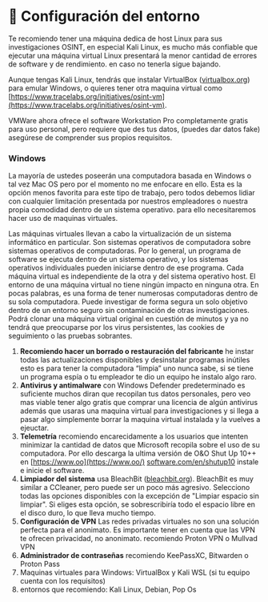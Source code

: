 # 🔩 Configuración del entorno

Te recomiendo tener una máquina dedica de host Linux para sus investigaciones OSINT, en especial Kali Linux, es mucho más confiable que ejecutar una máquina virtual Linux presentará la menor cantidad de errores de software y de rendimiento. en caso no tenerla sigue bajando.

Aunque tengas Kali Linux, tendrás que instalar VirtualBox ([virtualbox.org](http://virtualbox.org/)) para emular Windows, o quieres tener otra maquina virtual como [https://www.tracelabs.org/initiatives/osint-vm](https://www.tracelabs.org/initiatives/osint-vm).

VMWare ahora ofrece el software Workstation Pro completamente gratis para uso personal, pero requiere que des tus datos, (puedes dar datos fake) asegúrese de comprender sus propios requisitos.

### Windows

La mayoría de ustedes poseerán una computadora basada en Windows o tal vez Mac OS pero por el momento no me enfocare en ello. Esta es la opción menos favorita para este tipo de trabajo, pero todos debemos lidiar con cualquier limitación presentada por nuestros empleadores o nuestra propia comodidad dentro de un sistema operativo. para ello necesitaremos hacer uso de maquinas virtuales.

Las máquinas virtuales llevan a cabo la virtualización de un sistema informático en particular. Son sistemas operativos de computadora sobre sistemas operativos de computadoras. Por lo general, un programa de software se ejecuta dentro de un sistema operativo, y los sistemas operativos individuales pueden iniciarse dentro de ese programa. Cada máquina virtual es independiente de la otra y del sistema operativo host. El entorno de una máquina virtual no tiene ningún impacto en ninguna otra. En pocas palabras, es una forma de tener numerosas computadoras dentro de su sola computadora. Puede investigar de forma segura un solo objetivo dentro de un entorno seguro sin contaminación de otras investigaciones. Podrá clonar una máquina virtual original en cuestión de minutos y ya no tendrá que preocuparse por los virus persistentes, las cookies de seguimiento o las pruebas sobrantes.

1. **Recomiendo hacer un borrado o restauración del fabricante** he instar todas las actualizaciones disponibles y desinstalar programas inútiles esto es para tener la computadora “limpia” uno nunca sabe, si se tiene un programa espía o tu empleador te dio un equipo he instalo algo raro.
2. **Antivirus y antimalware** con Windows Defender predeterminado es suficiente muchos diran que recopilan tus datos personales, pero veo mas viable tener algo gratis que comprar una licencia de algún antivirus además que usaras una maquina virtual para investigaciones y si llega a pasar algo simplemente borrar la maquina virtual instalada y la vuelves a ejeuctar.
3. **Telemetría** recomiendo encarecidamente a los usuarios que intenten minimizar la cantidad de datos que Microsoft recopila sobre el uso de su computadora. Por ello descarga la ultima versión de O\&O Shut Up 10++ en [https://www.oo](https://www.oo/) [software.com/en/shutup10](http://software.com/en/shutup10) instale e inicie el software.
4. **Limpiador del sistema** usa BleachBit ([bleachbit.org](http://bleachbit.org/)). BleachBit es muy similar a CCleaner, pero puede ser un poco más agresivo. Selecciono todas las opciones disponibles con la excepción de "Limpiar espacio sin limpiar". Si eliges esta opción, se sobrescribiría todo el espacio libre en el disco duro, lo que lleva mucho tiempo.
5. **Configuración de VPN** Las redes privadas virtuales no son una solución perfecta para el anonimato. Es importante tener en cuenta que las VPN te ofrecen privacidad, no anonimato. recomiendo Proton VPN o Mullvad VPN
6. **Administrador de contraseñas** recomiendo KeePassXC, Bitwarden o Proton Pass
7. Maquinas virtuales para Windows: VirtualBox y Kali WSL (si tu equipo cuenta con los requisitos)
8. entornos que recomiendo: Kali Linux, Debian, Pop Os
